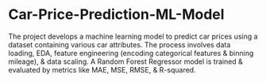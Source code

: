 # Car-Price-Prediction-ML-Model
The project develops a machine learning model to predict car prices using a dataset containing various car attributes. The process involves data loading, EDA, feature engineering (encoding categorical features &amp; binning mileage), &amp; data scaling. A Random Forest Regressor model is trained &amp; evaluated by metrics like MAE, MSE, RMSE, &amp; R-squared.
